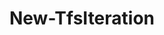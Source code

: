 ﻿---
title: New-TfsIteration
breadcrumbs: [ "WorkItem", "AreasIterations" ]
parent: "WorkItem.AreasIterations"
description: "Creates a new Iteration in the given Team Project. "
remarks: 
parameterSets: 
  "_All_": [ Collection, FinishDate, Force, Node, Passthru, Project, StartDate ] 
  "__AllParameterSets":  
    Node: 
      type: "string"  
      position: "0"  
      required: true  
    Collection: 
      type: "object"  
    FinishDate: 
      type: "DateTime"  
    Force: 
      type: "SwitchParameter"  
    Passthru: 
      type: "SwitchParameter"  
    Project: 
      type: "object"  
    StartDate: 
      type: "DateTime" 
parameters: 
  - name: "Node" 
    description: "Specifies the path of the new Iteration. When supplying a path, use a backslash (\"\\\\\") between the path segments. Leading and trailing backslashes are optional. The last segment in the path will be the iteration name. " 
    required: true 
    globbing: false 
    pipelineInput: "true (ByValue, ByPropertyName)" 
    position: 0 
    type: "string" 
    aliases: [ Iteration,Path ] 
  - name: "Iteration" 
    description: "Specifies the path of the new Iteration. When supplying a path, use a backslash (\"\\\\\") between the path segments. Leading and trailing backslashes are optional. The last segment in the path will be the iteration name. This is an alias of the Node parameter." 
    required: true 
    globbing: false 
    pipelineInput: "true (ByValue, ByPropertyName)" 
    position: 0 
    type: "string" 
    aliases: [ Iteration,Path ] 
  - name: "Path" 
    description: "Specifies the path of the new Iteration. When supplying a path, use a backslash (\"\\\\\") between the path segments. Leading and trailing backslashes are optional. The last segment in the path will be the iteration name. This is an alias of the Node parameter." 
    required: true 
    globbing: false 
    pipelineInput: "true (ByValue, ByPropertyName)" 
    position: 0 
    type: "string" 
    aliases: [ Iteration,Path ] 
  - name: "StartDate" 
    description: "Specifies the start date of the iteration. " 
    globbing: false 
    type: "DateTime" 
  - name: "FinishDate" 
    description: "Sets the finish date of the iteration. " 
    globbing: false 
    type: "DateTime" 
  - name: "Force" 
    description: "Allows the cmdlet to create parent nodes if they're missing. " 
    globbing: false 
    type: "SwitchParameter" 
    defaultValue: "False" 
  - name: "Project" 
    description: "Specifies the name of the Team Project, its ID (a GUID), or a Microsoft.TeamFoundation.Core.WebApi.TeamProject object to connect to. When omitted, it defaults to the connection set by Connect-TfsTeamProject (if any). For more details, see the Get-TfsTeamProject cmdlet. " 
    globbing: false 
    type: "object" 
  - name: "Collection" 
    description: "Specifies the URL to the Team Project Collection or Azure DevOps Organization to connect to, a TfsTeamProjectCollection object (Windows PowerShell only), or a VssConnection object. You can also connect to an Azure DevOps Services organizations by simply providing its name instead of the full URL. For more details, see the Get-TfsTeamProjectCollection cmdlet. When omitted, it defaults to the connection set by Connect-TfsTeamProjectCollection (if any). " 
    globbing: false 
    type: "object" 
  - name: "Passthru" 
    description: "Returns the results of the command. By default, this cmdlet does not generate any output. " 
    globbing: false 
    type: "SwitchParameter" 
    defaultValue: "False"
inputs: 
  - type: "System.String" 
    description: "Specifies the path of the new Iteration. When supplying a path, use a backslash (\"\\\\\") between the path segments. Leading and trailing backslashes are optional. The last segment in the path will be the iteration name. "
outputs: 
  - type: "Microsoft.TeamFoundation.WorkItemTracking.WebApi.Models.WorkItemClassificationNode" 
    description: 
notes: 
relatedLinks: 
  - text: "Online Version:" 
    uri: "https://tfscmdlets.dev/docs/cmdlets/WorkItem/AreasIterations/New-TfsIteration"
aliases: 
examples: 
---
